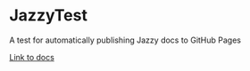 # JazzyTest
A test for automatically publishing Jazzy docs to GitHub Pages

[Link to docs](https://john-mueller/github.io/JazzyTest)
